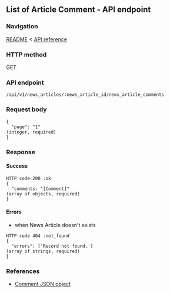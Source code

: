 ## List of Article Comment - API endpoint

### Navigation
[README](../../../../README.md)
<
[API reference](../../../api_reference.md)

### HTTP method
GET

### API endpoint
`/api/v1/news_articles/:news_article_id/news_article_comments`

### Request body
```
{
  "page": "1"                                                                   (integer, required)
}
```

### Response
#### Success
```
HTTP code 200 :ok
{
  "comments: "[Comment]"                                                        (array of objects, required)
}
```

#### Errors
- when News Article doesn't exists
```
HTTP code 404 :not_found
{
  "errors": ['Record not found.']                                               (array of strings, required)
}
```

### References
- [Comment JSON object](../../../json_objects/comment.md)
